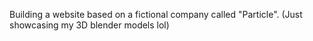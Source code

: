 Building a website based on a fictional company called "Particle". (Just showcasing my 3D blender models lol)
